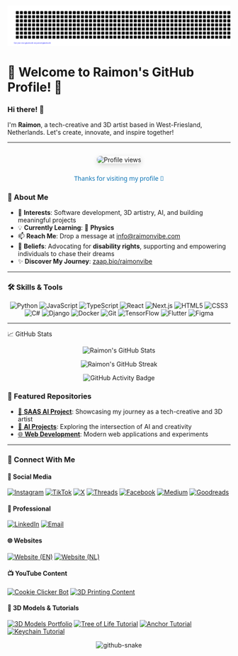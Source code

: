 ![Contribution art](gitartwork.svg)


# 🌟 Welcome to Raimon's GitHub Profile! 🌟

### Hi there! 👋  
I'm **Raimon**, a tech-creative and 3D artist based in West-Friesland, Netherlands. Let's create, innovate, and inspire together!

---
<div align="center" style="margin-top: 20px;">
  <img 
    src="https://komarev.com/ghpvc/?username=raimonvibe&label=👀+Profile+views&color=0e75b6&style=flat"
    alt="Profile views"
    style="border-radius: 8px; box-shadow: 0 4px 12px rgba(0, 0, 0, 0.15); margin: 10px 0;" 
  />
  <p style="font-family: 'Segoe UI', Tahoma, Geneva, Verdana, sans-serif; font-size: 14px; color: #0e75b6;">
    Thanks for visiting my profile 💙
  </p>
</div>



### 🚀 About Me
- 👀 **Interests**: Software development, 3D artistry, AI, and building meaningful projects
- 💡 **Currently Learning**: 🌌 **Physics** 
- 📫 **Reach Me**: Drop a message at [info@raimonvibe.com](mailto:info@raimonvibe.com)
- 💪 **Beliefs**: Advocating for **disability rights**, supporting and empowering individuals to chase their dreams  
- ✨ **Discover My Journey**: [zaap.bio/raimonvibe](https://zaap.bio/raimonvibe)  

---

### 🛠️ Skills & Tools
<p align="center">
  <img src="https://img.shields.io/badge/-Python-3776AB?style=flat-square&logo=python&logoColor=white" alt="Python"/>  
  <img src="https://img.shields.io/badge/-JavaScript-F7DF1E?style=flat-square&logo=javascript&logoColor=black" alt="JavaScript"/>
  <img src="https://img.shields.io/badge/-TypeScript-3178C6?style=flat-square&logo=typescript&logoColor=white" alt="TypeScript"/>
  <img src="https://img.shields.io/badge/-React-61DAFB?style=flat-square&logo=react&logoColor=black" alt="React"/>
  <img src="https://img.shields.io/badge/-Next.js-000000?style=flat-square&logo=next.js&logoColor=white" alt="Next.js"/>
  <img src="https://img.shields.io/badge/-HTML5-E34F26?style=flat-square&logo=html5&logoColor=white" alt="HTML5"/>
  <img src="https://img.shields.io/badge/-CSS3-1572B6?style=flat-square&logo=css3&logoColor=white" alt="CSS3"/>
  <img src="https://img.shields.io/badge/-C%23-239120?style=flat-square&logo=c-sharp&logoColor=white" alt="C#"/>
  <img src="https://img.shields.io/badge/-Django-092E20?style=flat-square&logo=django&logoColor=white" alt="Django"/>
  <img src="https://img.shields.io/badge/-Docker-2496ED?style=flat-square&logo=docker&logoColor=white" alt="Docker"/>
  <img src="https://img.shields.io/badge/-Git-F05032?style=flat-square&logo=git&logoColor=white" alt="Git"/>
  <img src="https://img.shields.io/badge/-TensorFlow-FF6F00?style=flat-square&logo=tensorflow&logoColor=white" alt="TensorFlow"/>
  <img src="https://img.shields.io/badge/-Flutter-02569B?style=flat-square&logo=flutter&logoColor=white" alt="Flutter"/>
  <img src="https://img.shields.io/badge/-Figma-F24E1E?style=flat-square&logo=figma&logoColor=white" alt="Figma"/>
</p>


---

<p align="center"> </p> <p align="center"> </p>
📈 GitHub Stats
<p align="center"> <img src="https://github-readme-stats.vercel.app/api?username=raimonvibe&show_icons=true&theme=radical&include_all_commits=true&count_private=true" alt="Raimon's GitHub Stats"/> </p>

<p align="center">
  <img src="https://streak-stats.demolab.com/?user=raimonvibe&theme=radical" alt="Raimon's GitHub Streak"/>
</p>

<!--
<p align="center">
  <img src="https://streak-stats.demolab.com/?user=raimonvibe&theme=radical" alt="Raimon's GitHub Streak Stats"/>
</p>
-->


<p align="center">
  <img src="https://img.shields.io/badge/GitHub%20Activity-%F0%9F%93%8A%2066%20Repos%20%7C%20%F0%9F%91%A5%2033%20Followers%20%7C%2073%20Following%20%7C%20%F0%9F%8C%9F%20Since%20Aug%202016-red?style=for-the-badge&logo=github&logoColor=white" alt="GitHub Activity Badge">
</p>



### 🌟 Featured Repositories
- [🎨 **SAAS AI Project**](https://github.com/raimonvibe/saas_code_review): Showcasing my journey as a tech-creative and 3D artist
- [🤖 **AI Projects**](https://github.com/raimonvibe/Simple_DQN_Balancing_Pole_on_Cart): Exploring the intersection of AI and creativity
- [🌐 **Web Development**](https://github.com/raimonvibe/Meadowbrook): Modern web applications and experiments

---


### 🌌 Connect With Me

#### 📱 Social Media
[![Instagram](https://img.shields.io/badge/-Instagram-E4405F?style=for-the-badge&logo=instagram&logoColor=white)](https://instagram.com/raimonvibe)
[![TikTok](https://img.shields.io/badge/-TikTok-000000?style=for-the-badge&logo=tiktok&logoColor=white)](https://tiktok.com/@raimonvibe)
[![X](https://img.shields.io/badge/-X-000000?style=for-the-badge&logo=x&logoColor=white)](https://twitter.com/raimonvibe)
[![Threads](https://img.shields.io/badge/-Threads-000000?style=for-the-badge&logo=threads&logoColor=white)](https://www.threads.net/@raimonvibe)
[![Facebook](https://img.shields.io/badge/-Facebook-1877F2?style=for-the-badge&logo=facebook&logoColor=white)](https://www.facebook.com/profile.php?id=61563450007849)
[![Medium](https://img.shields.io/badge/-Medium-000000?style=for-the-badge&logo=medium&logoColor=white)](https://medium.com/@raimonvibe)
[![Goodreads](https://img.shields.io/badge/-Goodreads-372213?style=for-the-badge&logo=goodreads&logoColor=white)](https://www.goodreads.com/user/show/171733928-raimon-baudoin)

#### 💼 Professional
[![LinkedIn](https://img.shields.io/badge/-LinkedIn-0A66C2?style=for-the-badge&logo=linkedin&logoColor=white)](https://linkedin.com/in/raimonvibe)
[![Email](https://img.shields.io/badge/-Email-EA4335?style=for-the-badge&logo=gmail&logoColor=white)](mailto:info@raimonvibe.com)

#### 🌐 Websites
[![Website (EN)](https://img.shields.io/badge/-Website_(EN)-4285F4?style=for-the-badge&logo=google-chrome&logoColor=white)](https://raimonvibe.com)
[![Website (NL)](https://img.shields.io/badge/-Website_(NL)-4285F4?style=for-the-badge&logo=google-chrome&logoColor=white)](https://raimonvibe.nl)

#### 📺 YouTube Content
[![Cookie Clicker Bot](https://img.shields.io/badge/-Cookie_Clicker_Bot-FF0000?style=for-the-badge&logo=youtube&logoColor=white)](https://www.youtube.com/watch?v=zXNmr61oR9Y)
[![3D Printing Content](https://img.shields.io/badge/-3D_Printing_Content-FF0000?style=for-the-badge&logo=youtube&logoColor=white)](https://www.youtube.com/shorts/k_lV7GHvscM)

#### 🎨 3D Models & Tutorials
[![3D Models Portfolio](https://img.shields.io/badge/-3D_Models_Portfolio-822EF5?style=for-the-badge&logo=threedotjs&logoColor=white)](https://cults3d.com/en/users/raimonvibe/3d-models)
[![Tree of Life Tutorial](https://img.shields.io/badge/-Tree_of_Life_Tutorial-FF0000?style=for-the-badge&logo=youtube&logoColor=white)](https://www.youtube.com/watch?v=N9SBndNrGqk)
[![Anchor Tutorial](https://img.shields.io/badge/-Anchor_Tutorial-FF0000?style=for-the-badge&logo=youtube&logoColor=white)](https://www.youtube.com/watch?v=5IDEyAo9j98)
[![Keychain Tutorial](https://img.shields.io/badge/-Keychain_Tutorial-FF0000?style=for-the-badge&logo=youtube&logoColor=white)](https://www.youtube.com/watch?v=rpAD0FtkL0c)



<div align="center">
  <picture>
    <source media="(prefers-color-scheme: dark)" srcset="https://raw.githubusercontent.com/raimonvibe/raimonvibe/output/github-contribution-grid-snake-dark.svg" />
    <source media="(prefers-color-scheme: light)" srcset="https://raw.githubusercontent.com/raimonvibe/raimonvibe/output/github-contribution-grid-snake.svg" />
    <img alt="github-snake" src="https://raw.githubusercontent.com/raimonvibe/raimonvibe/output/github-contribution-grid-snake.svg" />
  </picture>
</div>
